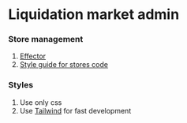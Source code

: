 # Liquidation market admin 

### Store management

1. [Effector](https://effector.dev/) 
2. [Style guide for stores code](https://github.com/effector/eslint-plugin)

### Styles

1. Use only css
2. Use [Tailwind](https://tailwindcss.com/) for fast development
